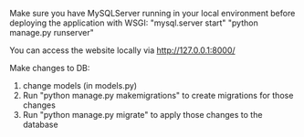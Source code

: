 Make sure you have MySQLServer running in your local environment before deploying the application with WSGI:
"mysql.server start"
"python manage.py runserver"

You can access the website locally via http://127.0.0.1:8000/

Make changes to DB:
1. change models (in models.py)
2. Run "python manage.py makemigrations" to create migrations for those changes
3. Run "python manage.py migrate" to apply those changes to the database